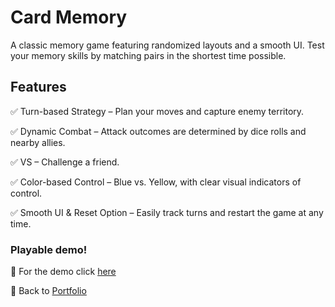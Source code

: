 # Card Memory
A classic memory game featuring randomized layouts and a smooth UI. Test your memory skills by matching pairs in the shortest time possible. 

## Features
✅ Turn-based Strategy – Plan your moves and capture enemy territory.

✅ Dynamic Combat – Attack outcomes are determined by dice rolls and nearby allies.

✅ VS – Challenge a friend.

✅ Color-based Control – Blue vs. Yellow, with clear visual indicators of control.

✅ Smooth UI & Reset Option – Easily track turns and restart the game at any time.

### Playable demo!
🔗 For the demo click [here](https://play.unity.com/en/games/65b40b3a-aa2e-440b-8506-436310f8d28f/memory-card-game)

🔗 Back to [Portfolio](https://github.com/NasimSakalla/GameDevPortfolio)
